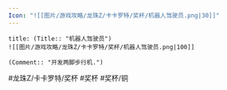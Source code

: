 ```yaml
---
Icon: "![[图片/游戏攻略/龙珠Z/卡卡罗特/奖杯/机器人驾驶员.png|30]]"
---
```

```ad-common-bronze-trophy
title: (Title:: "机器人驾驶员")
![[图片/游戏攻略/龙珠Z/卡卡罗特/奖杯/机器人驾驶员.png|100]]

(Comment:: "开发两脚步行机.")
```

#龙珠Z/卡卡罗特/奖杯 #奖杯 #奖杯/铜
